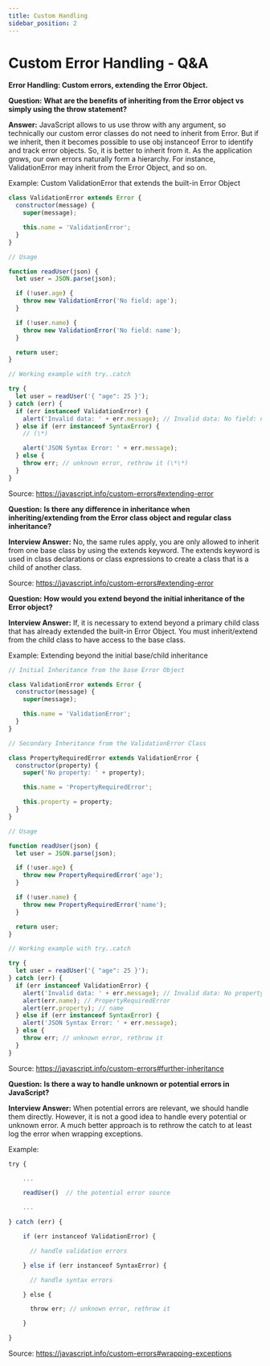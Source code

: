 ```yaml
---
title: Custom Handling
sidebar_position: 2
---
```


# Custom Error Handling - Q&A

**Error Handling: Custom errors, extending the Error Object.**

**Question:** **What are the benefits of inheriting from the Error object vs simply using the throw statement?**

**Answer:** JavaScript allows to us use throw with any argument, so technically our custom error classes do not need to inherit from Error. But if we inherit, then it becomes possible to use obj instanceof Error to identify and track error objects. So, it is better to inherit from it. As the application grows, our own errors naturally form a hierarchy. For instance, ValidationError may inherit from the Error Object, and so on.

Example: Custom ValidationError that extends the built-in Error Object

```js
class ValidationError extends Error {
  constructor(message) {
    super(message);

    this.name = 'ValidationError';
  }
}

// Usage

function readUser(json) {
  let user = JSON.parse(json);

  if (!user.age) {
    throw new ValidationError('No field: age');
  }

  if (!user.name) {
    throw new ValidationError('No field: name');
  }

  return user;
}

// Working example with try..catch

try {
  let user = readUser('{ "age": 25 }');
} catch (err) {
  if (err instanceof ValidationError) {
    alert('Invalid data: ' + err.message); // Invalid data: No field: name
  } else if (err instanceof SyntaxError) {
    // (\*)

    alert('JSON Syntax Error: ' + err.message);
  } else {
    throw err; // unknown error, rethrow it (\*\*)
  }
}
```

Source: <https://javascript.info/custom-errors#extending-error>

**Question:** **Is there any difference in inheritance when inheriting/extending from the Error class object and regular class inheritance?**

**Interview Answer:** No, the same rules apply, you are only allowed to inherit from one base class by using the extends keyword. The extends keyword is used in class declarations or class expressions to create a class that is a child of another class.

Source: <https://javascript.info/custom-errors#extending-error>

**Question:** **How would you extend beyond the initial inheritance of the Error object?**

**Interview Answer:** If, it is necessary to extend beyond a primary child class that has already extended the built-in Error Object. You must inherit/extend from the child class to have access to the base class.

Example: Extending beyond the initial base/child inheritance

```js
// Initial Inheritance from the base Error Object

class ValidationError extends Error {
  constructor(message) {
    super(message);

    this.name = 'ValidationError';
  }
}

// Secondary Inheritance from the ValidationError Class

class PropertyRequiredError extends ValidationError {
  constructor(property) {
    super('No property: ' + property);

    this.name = 'PropertyRequiredError';

    this.property = property;
  }
}

// Usage

function readUser(json) {
  let user = JSON.parse(json);

  if (!user.age) {
    throw new PropertyRequiredError('age');
  }

  if (!user.name) {
    throw new PropertyRequiredError('name');
  }

  return user;
}

// Working example with try..catch

try {
  let user = readUser('{ "age": 25 }');
} catch (err) {
  if (err instanceof ValidationError) {
    alert('Invalid data: ' + err.message); // Invalid data: No property: name
    alert(err.name); // PropertyRequiredError
    alert(err.property); // name
  } else if (err instanceof SyntaxError) {
    alert('JSON Syntax Error: ' + err.message);
  } else {
    throw err; // unknown error, rethrow it
  }
}
```

Source: <https://javascript.info/custom-errors#further-inheritance>

**Question:** **Is there a way to handle unknown or potential errors in JavaScript?**

**Interview Answer:** When potential errors are relevant, we should handle them directly. However, it is not a good idea to handle every potential or unknown error. A much better approach is to rethrow the catch to at least log the error when wrapping exceptions.

Example:

```js
try {

    ...

    readUser()  // the potential error source

    ...

} catch (err) {

    if (err instanceof ValidationError) {

      // handle validation errors

    } else if (err instanceof SyntaxError) {

      // handle syntax errors

    } else {

      throw err; // unknown error, rethrow it

    }

}
```

Source: <https://javascript.info/custom-errors#wrapping-exceptions>
